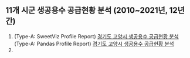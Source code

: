 ## 11개 시군 생공용수 공급현황 분석 (2010~2021년, 12년간) 

1. (Type-A: SweetViz Profile Report) [경기도 고양시 생공용수 공급현황 분석](https://davidchoi76.github.io/city_water_supply_eda/GoYang-City_sweetviz_profile_report.html)
   (Type-A: Pandas Profile Report) [경기도 고양시 생공용수 공급현황 분석](https://davidchoi76.github.io/city_water_supply_eda/GoYang-City_pandas_profile_report.html)
2. 
